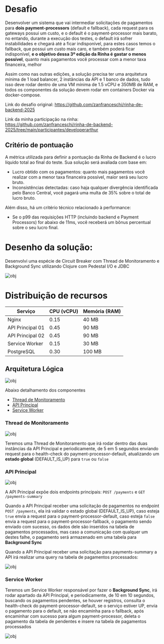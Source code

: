# Desafio
Desenvolver um sistema que vai intermediar solicitações de pagamentos para **dois payment-processors** (default e fallback), cada request para os gateways possui um custo, e o default é o payment-processor mais barato, no entando, durante a execução dos testes, o default irá sofrer instabilidades e chegará até a ficar indisponível, para estes casos temos o fallback, que possui um custo mais caro, e também poderá ficar indisponível, **e o objetivo dessa 3º edição da Rinha é gastar o menos possível**, quanto mais pagamentos você processar com a menor taxa financeira, melhor

Assim como nas outras edições, a solução precisa ter uma arquitetura mínima de 1 load balancer, 2 instâncias da API e 1 banco de dados, tudo isso deve rodar dentro de uma VM mínima de 1.5 vCPU e 350MB de RAM, e todos os componentes da solução devem rodar em containers Docker via docker-compose.

Link do desafio original: https://github.com/zanfranceschi/rinha-de-backend-2025

Link da minha participação na rinha: https://github.com/zanfranceschi/rinha-de-backend-2025/tree/main/participantes/developerarthur

## Critério de pontuação
A métrica utilizada para definir a pontuação da Rinha de Backend é o lucro líquido total ao final do teste. Sua solução será avaliada com base em:
- Lucro obtido com os pagamentos: quanto mais pagamentos você realizar com a menor taxa financeira possível, maior será seu lucro bruto.
- Inconsistências detectadas: caso haja qualquer divergência identificada pelo Banco Central, você pagará uma multa de 35% sobre o total de lucro bruto.

Além disso, há um critério técnico relacionado à performance:
- Se o p99 das requisições HTTP (incluindo backend e Payment Processors) for abaixo de 11ms, você receberá um bônus percentual sobre o seu lucro final.

# Desenho da solução:
Desenvolvi uma espécie de Circuit Breaker com Thread de Monitoramento e Background Sync utilizando Clojure com Pedestal I/O e JDBC

![obj](assets/arquitetura.jpeg)

# Distribuição de recursos
| Serviço          | CPU (vCPU) | Memória (RAM) |
| ---------------- | ---------- | ------------- |
| Nginx            | 0.15       | 40 MB         |
| API Principal 01 | 0.45       | 90 MB         |
| API Principal 02 | 0.45       | 90 MB         |
| Service Worker   | 0.15       | 30 MB         |
| PostgreSQL       | 0.30       | 100 MB        |

## Arquitetura Lógica 

![obj](assets/arquitetura-logica.png)

Abaixo detalhamento dos componentes

- [Thread de Monitoramento](https://github.com/DeveloperArthur/rinha-de-backend-2025/tree/main?tab=readme-ov-file#thread-de-monitoramento)
- [API Principal](https://github.com/DeveloperArthur/rinha-de-backend-2025/tree/main?tab=readme-ov-file#api-principal)
- [Service Worker](https://github.com/DeveloperArthur/rinha-de-backend-2025/tree/main?tab=readme-ov-file#service-worker)

### Thread de Monitoramento
![obj](assets/thread-api-principal.png)

Teremos uma Thread de Monitoramento que irá rodar dentro das duas instâncias da API Principal e periodicamente, de 5 em 5 segundos enviando request para o health-check do payment-processor-default, atualizando um **estado global** (DEFAULT_IS_UP) para `true` ou `false`

### API Principal

![obj](assets/api-principal.jpeg)

A API Principal expõe dois endpoints principais: `POST /payments` e `GET /payments-summary`

Quando a API Principal receber uma solicitação de pagamentos no endpoint `POST /payments`, ela irá validar o estado global (DEFAULT_IS_UP), caso esteja `true` envia a request para o payment-processor-default, caso esteja `false` envia a request para o payment-processor-fallback, o pagamento sendo enviado com sucesso, os dados dele são inseridos na tabela de pagamentos processados, mas caso a comunicação com qualquer um destes falhe, o pagamento será armazenado em uma tabela para **Background Sync**

Quando a API Principal receber uma solicitação para payments-summary a API irá realizar uma query na tabela de pagamentos processados:

![obj](assets/query-summary.png)

### Service Worker
Teremos um Service Worker responsável por fazer o **Background Sync**, irá rodar apartado da API Principal, e periodicamente, de 10 em 10 segundos, buscando os pagamentos pendentes, se houver registros, consulta o health-check do payment-processor-default, se o serviço estiver UP, envia o pagamento para o default, se não encaminha para o fallback, após encaminhar com sucesso para algum payment-processor, deleta o pagamento da tabela de pendentes e insere na tabela de pagamentos processados

![obj](assets/service-worker.png)

